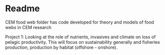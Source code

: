 # Readme

CEM food web folder has code developed for theory and models of food webs in CEM research 

Project 1: Looking at the role of nutrients, invasives and climate on loss of pelagic productivity. This will focus on sustainability generally and fisheries production, production by habitat (offshore - onshore).